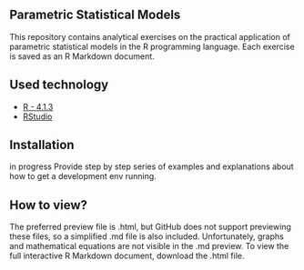 ## Parametric Statistical Models
This repository contains analytical exercises on the practical application of parametric statistical models in the R programming language. Each exercise is saved as an R Markdown document.

## Used technology
- [R - 4.1.3](https://cran.r-project.org/src/base/R-4/)
- [RStudio](https://www.rstudio.com/)

## Installation
in progress Provide step by step series of examples and explanations about how to get a development env running.

## How to view?
The preferred preview file is .html, but GitHub does not support previewing these files, so a simplified .md file is also included. Unfortunately, graphs and mathematical equations are not visible in the .md preview. To view the full interactive R Markdown document, download the .html file.
